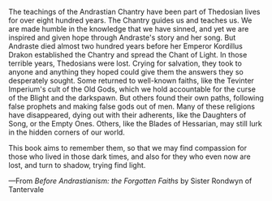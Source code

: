 The teachings of the Andrastian Chantry have been part of Thedosian lives for over eight hundred years. The Chantry guides us and teaches us. We are made humble in the knowledge that we have sinned, and yet we are inspired and given hope through Andraste's story and her song. But Andraste died almost two hundred years before her Emperor Kordillus Drakon established the Chantry and spread the Chant of Light. In those terrible years, Thedosians were lost. Crying for salvation, they took to anyone and anything they hoped could give them the answers they so desperately sought. Some returned to well-known faiths, like the Tevinter Imperium's cult of the Old Gods, which we hold accountable for the curse of the Blight and the darkspawn. But others found their own paths, following false prophets and making false gods out of men. Many of these religions have disappeared, dying out with their adherents, like the Daughters of Song, or the Empty Ones. Others, like the Blades of Hessarian, may still lurk in the hidden corners of our world.

This book aims to remember them, so that we may find compassion for those who lived in those dark times, and also for they who even now are lost, and turn to shadow, trying find light.

—From <i> Before Andrastianism: the Forgotten Faiths </i> by Sister Rondwyn of Tantervale

